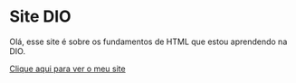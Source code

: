 # Site DIO

<p>Olá, esse site é sobre os fundamentos de HTML que estou aprendendo na DIO.  </p>
<a href="https://pablo-m-santos.github.io/dio-site/">Clique aqui para ver o meu site</a>
